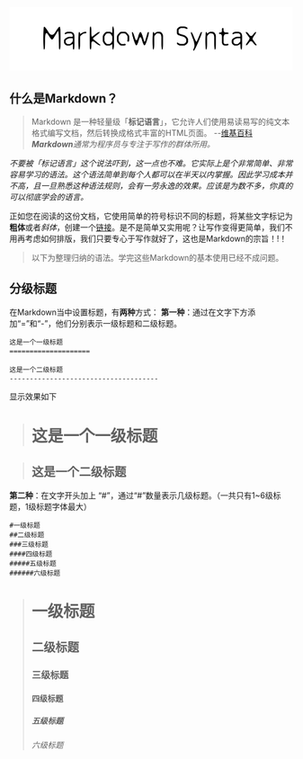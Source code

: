 ![Markdown](https://raw.githubusercontent.com/deardirks/Markdown/master/images/markdown-syntax.png "Markdown_Syntax")
## 什么是Markdown？
> Markdown 是一种轻量级「**标记语言**」，它允许人们使用易读易写的纯文本格式编写文档，然后转换成格式丰富的HTML页面。  --[维基百科](https://zh.wikipedia.org/wiki/Markdown)    
***Markdown**通常为程序员与专注于写作的群体所用。*

*不要被「标记语言」这个说法吓到，这一点也不难。它实际上是个非常简单、非常容易学习的语法。这个语法简单到每个人都可以在半天以内掌握。因此学习成本并不高，且一旦熟悉这种语法规则，会有一劳永逸的效果。应该是为数不多，你真的可以彻底学会的语言。*

正如您在阅读的这份文档，它使用简单的符号标识不同的标题，将某些文字标记为**粗体**或者*斜体*，创建一个[链接](https://github.com/deardirks/Markdown)。是不是简单又实用呢？让写作变得更简单，我们不用再考虑如何排版，我们只要专心于写作就好了，这也是Markdown的宗旨！!！  
>以下为整理归纳的语法。学完这些Markdown的基本使用已经不成问题。

## 分级标题
在Markdown当中设置标题，有**两种**方式：
**第一种**：通过在文字下方添加“=”和“-”，他们分别表示一级标题和二级标题。
```
这是一个一级标题
====================

这是一个二级标题
-------------------------------------
```
显示效果如下
>这是一个一级标题
>====================

>这是一个二级标题
>-------------------------------------


**第二种**：在文字开头加上 “#”，通过“#”数量表示几级标题。（一共只有1~6级标题，1级标题字体最大）
```
#一级标题
##二级标题
###三级标题
####四级标题
#####五级标题
######六级标题
```

> # 一级标题
> ## 二级标题
> ### 三级标题
> #### 四级标题
> ##### 五级标题
> ###### 六级标题



